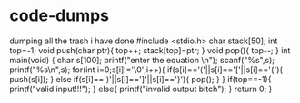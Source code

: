 # code-dumps
dumping all the trash i have done
#include <stdio.h>
char stack[50];
int top=-1;
void push(char ptr){
  top++;
  stack[top]=ptr;
}
void pop(){
  top--;
}
int main(void) {
char s[100];
  printf("enter the equation \n");
  scanf("%s",s);
  printf("%s\n",s);
  for(int i=0;s[i]!='\0';i++){
    if(s[i]=='('||s[i]=='['||s[i]=='{'){
      push(s[i]);
    }
    else if(s[i]==')'||s[i]==']'||s[i]=='}'){
      pop();
    }
  }
  if(top==-1){
    printf("valid input!!!");
  }
  else{
    printf("invalid output bitch");
  }
  return 0;
}
